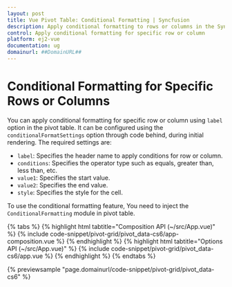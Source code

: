 ```yaml
---
layout: post
title: Vue Pivot Table: Conditional Formatting | Syncfusion
description: Apply conditional formatting to rows or columns in the Syncfusion EJ2 Vue Pivot Table. Customize cell styles based on values to highlight key data.
control: Apply conditional formatting for specific row or column 
platform: ej2-vue
documentation: ug
domainurl: ##DomainURL##
---
```


# Conditional Formatting for Specific Rows or Columns

You can apply conditional formatting for specific row or column using `label` option in the pivot table. It can be configured using the `conditionalFormatSettings` option through code behind, during initial rendering. The required settings are:

* `label`: Specifies the header name to apply conditions for row or column.
* `conditions`: Specifies the operator type such as equals, greater than, less than, etc.
* `value1`: Specifies the start value.
* `value2`: Specifies the end value.
* `style`: Specifies the style for the cell.

To use the conditional formatting feature, You need to inject the `ConditionalFormatting` module in pivot table.

{% tabs %}
{% highlight html tabtitle="Composition API (~/src/App.vue)" %}
{% include code-snippet/pivot-grid/pivot_data-cs6/app-composition.vue %}
{% endhighlight %}
{% highlight html tabtitle="Options API (~/src/App.vue)" %}
{% include code-snippet/pivot-grid/pivot_data-cs6/app.vue %}
{% endhighlight %}
{% endtabs %}
        
{% previewsample "page.domainurl/code-snippet/pivot-grid/pivot_data-cs6" %}